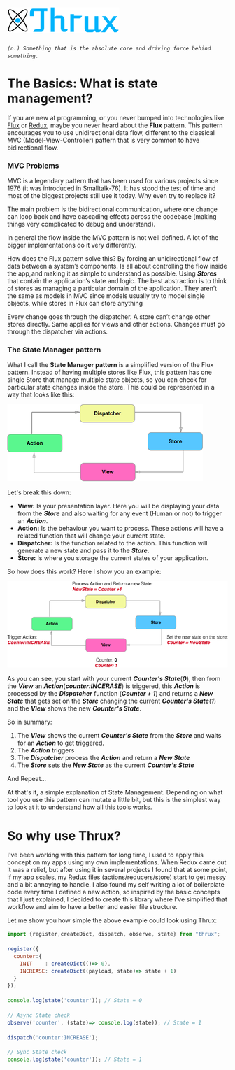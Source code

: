 # ![Thrux](https://raw.githubusercontent.com/Thram/thrux/master/thrux_logo.png)

*`(n.) Something that is the absolute core and driving force behind something.`*

# The Basics: What is state management?

If you are new at programming, or you never bumped into technologies like [Flux](https://facebook.github.io/flux/) or [Redux](http://redux.js.org/), maybe you never heard about the **Flux** pattern. This pattern encourages you to use unidirectional data flow, different to the classical MVC (Model-View-Controller) pattern that is very common to have bidirectional flow.
 
### MVC Problems
MVC is a legendary pattern that has been used for various projects since 1976 (it was introduced in Smalltalk-76). It has stood the test of time and most of the biggest projects still use it today. Why even try to replace it?
 
The main problem is the bidirectional communication, where one change can loop back and have cascading effects across the codebase (making things very complicated to debug and understand).
 
In general the flow inside the MVC pattern is not well defined. A lot of the bigger implementations do it very differently.

How does the Flux pattern solve this? By forcing an unidirectional flow of data between a system’s components. Is all about controlling the flow inside the app, and making it as simple to understand as possible. Using ***Stores*** that contain the application’s state and logic. The best abstraction is to think of stores as managing a particular domain of the application. They aren’t the same as models in MVC since models usually try to model single objects, while stores in Flux can store anything

Every change goes through the dispatcher. A store can’t change other stores directly. Same applies for views and other actions. Changes must go through the dispatcher via actions.

### The State Manager pattern

What I call the **State Manager pattern** is a simplified version of the Flux pattern. Instead of having multiple stores like Flux, this pattern has one single Store that manage multiple state objects, so you can check for particular state changes inside the store. This could be represented in a way that looks like this:  
  
![State management](https://raw.githubusercontent.com/Thram/thrux/gh-pages/assets/state_management.png)
 
Let's break this down:

- **View:** Is your presentation layer. Here you will be displaying your data from the ***Store*** and also waiting for any event (Human or not) to trigger an ***Action***. 
- **Action:** Is the behaviour you want to process. These actions will have a related function that will change your current state. 
- **Dispatcher:** Is the function related to the action. This function will generate a new state and pass it to the ***Store***.
- **Store:** Is where you storage the current states of your application.
 
So how does this work? Here I show you an example:
 
![Example flow](https://raw.githubusercontent.com/Thram/thrux/gh-pages/assets/example_flow.png)
 
As you can see, you start with your current ***Counter's State***(***0***), then from the ***View*** an ***Action***(***counter:INCERASE***) is triggered, this ***Action*** is processed by the ***Dispatcher*** function (***Counter + 1***) and returns a ***New State*** that gets set on the ***Store*** changing the current ***Counter's State***(***1***) and the ***View*** shows the new ***Counter's State***.
 
So in summary:
 
 1. The ***View*** shows the current ***Counter's State*** from the ***Store*** and waits for an ***Action*** to get triggered.
 2. The ***Action*** triggers
 3. The ***Dispatcher*** process the ***Action*** and return a ***New State***
 4. The ***Store*** sets the ***New State*** as the current ***Counter's State***
 
And Repeat...

At that's it, a simple explanation of State Management. Depending on what tool you use this pattern can mutate a little bit, but this is the simplest way to look at it to understand how all this tools works.

# So why use Thrux?

I've been working with this pattern for long time, I used to apply this concept on my apps using my own implementations. When Redux came out it was a relief, but after using it in several projects I found that at some point, if my app scales, my Redux files (actions/reducers/store) start to get messy and a bit annoying to handle. I also found my self writing a lot of boilerplate code every time I defined a new action, so inspired by the basic concepts that I just explained, I decided to create this library where I've simplified that workflow and aim to have a better and easier file structure.

Let me show you how simple the above example could look using Thrux:
 
```javascript
import {register,createDict, dispatch, observe, state} from "thrux";

register({
  counter:{
    INIT    : createDict(()=> 0),
    INCREASE: createDict((payload, state)=> state + 1)
  }
});

console.log(state('counter')); // State = 0

// Async State check
observe('counter', (state)=> console.log(state)); // State = 1

dispatch('counter:INCREASE');

// Sync State check
console.log(state('counter')); // State = 1

```